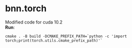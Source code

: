 # bnn.torch
Modified code for cuda 10.2  
**Run**:
```
cmake . -B build -DCMAKE_PREFIX_PATH=`python -c 'import torch;print(torch.utils.cmake_prefix_path)'`
```
